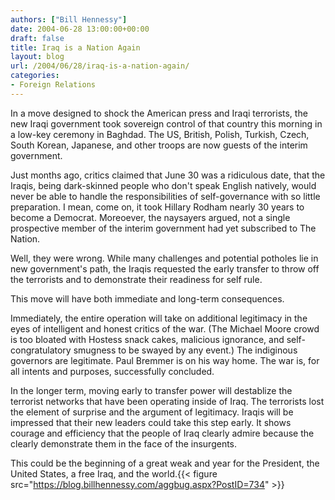 ```yaml
---
authors: ["Bill Hennessy"]
date: 2004-06-28 13:00:00+00:00
draft: false
title: Iraq is a Nation Again
layout: blog
url: /2004/06/28/iraq-is-a-nation-again/
categories:
- Foreign Relations
---
```


In a move designed to shock the American press and Iraqi terrorists, the new Iraqi government took sovereign control of that country this morning in a low-key ceremony in Baghdad. The US, British, Polish, Turkish, Czech, South Korean, Japanese, and other troops are now guests of the interim government.  
  
Just months ago, critics claimed that June 30 was a ridiculous date, that the Iraqis, being dark-skinned people who don't speak English natively, would never be able to handle the responsibilities of self-governance with so little preparation. I mean, come on, it took Hillary Rodham nearly 30 years to become a Democrat. Moreoever, the naysayers argued, not a single prospective member of the interim government had yet subscribed to The Nation.   
  
Well, they were wrong. While many challenges and potential potholes lie in new government's path, the Iraqis requested the early transfer to throw off the terrorists and to demonstrate their readiness for self rule.   
  
This move will have both immediate and long-term consequences.  
  
Immediately, the entire operation will take on additional legitimacy in the eyes of intelligent and honest critics of the war. (The Michael Moore crowd is too bloated with Hostess snack cakes, malicious ignorance, and self-congratulatory smugness to be swayed by any event.) The indiginous governors are legitimate. Paul Bremmer is on his way home. The war is, for all intents and purposes, successfully concluded.  
  
In the longer term, moving early to transfer power will destablize the terrorist networks that have been operating inside of Iraq. The terrorists lost the element of surprise and the argument of legitimacy. Iraqis will be impressed that their new leaders could take this step early. It shows courage and efficiency that the people of Iraq clearly admire because the clearly demonstrate them in the face of the insurgents.  
  
This could be the beginning of a great weak and year for the President, the United States, a free Iraq, and the world.{{< figure src="https://blog.billhennessy.com/aggbug.aspx?PostID=734" >}}


